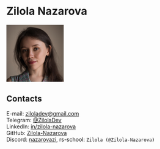 # Zilola Nazarova
<img src="profile-photo.jpg" width="150">

## Contacts
E-mail: ziloladev@gmail.com  
Telegram: [@ZilolaDev](https://t.me/ZilolaDev)  
LinkedIn: [in/zilola-nazarova](https://www.linkedin.com/in/zilola-nazarova/)  
GitHub: [Zilola-Nazarova](https://github.com/Zilola-Nazarova)  
Discord: [nazarovazi](https://discordapp.com/users/1132805236575187075), rs-school: `Zilola (@Zilola-Nazarova)`
